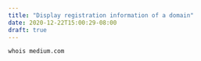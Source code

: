 ```yaml
---
title: "Display registration information of a domain"
date: 2020-12-22T15:00:29-08:00
draft: true
---
```


```
whois medium.com
```
